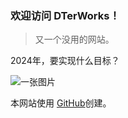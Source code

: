 ### 欢迎访问 DTerWorks！


> 又一个没用的网站。

2024年，要实现什么目标？

![一张图片](/images/base-octocat.svg)



本网站使用 [GitHub](https://pages.github.com/)创建。
